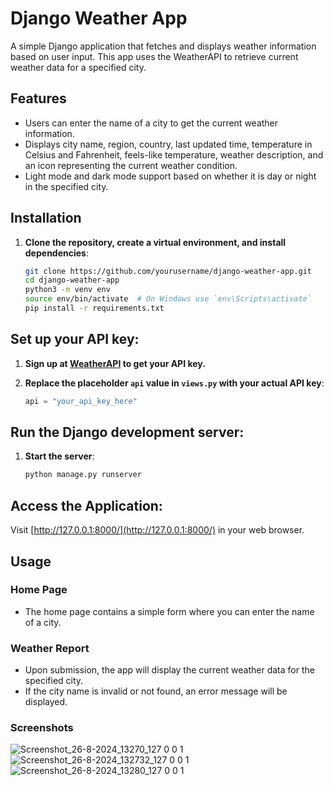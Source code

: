 # Django Weather App

A simple Django application that fetches and displays weather information based on user input. This app uses the WeatherAPI to retrieve current weather data for a specified city.

## Features

- Users can enter the name of a city to get the current weather information.
- Displays city name, region, country, last updated time, temperature in Celsius and Fahrenheit, feels-like temperature, weather description, and an icon representing the current weather condition.
- Light mode and dark mode support based on whether it is day or night in the specified city.

## Installation

1. **Clone the repository, create a virtual environment, and install dependencies**:
   ```bash
   git clone https://github.com/yourusername/django-weather-app.git
   cd django-weather-app
   python3 -m venv env
   source env/bin/activate  # On Windows use `env\Scripts\activate`
   pip install -r requirements.txt
   ```

## Set up your API key:

1. **Sign up at [WeatherAPI](https://www.weatherapi.com/) to get your API key.**

2. **Replace the placeholder `api` value in `views.py` with your actual API key**:
   ```python
   api = "your_api_key_here"
   ```

## Run the Django development server:

1. **Start the server**:
   ```bash
   python manage.py runserver
   ```

## Access the Application:

Visit [http://127.0.0.1:8000/](http://127.0.0.1:8000/) in your web browser.

## Usage

### Home Page

- The home page contains a simple form where you can enter the name of a city.

### Weather Report

- Upon submission, the app will display the current weather data for the specified city.
- If the city name is invalid or not found, an error message will be displayed.


### Screenshots
![Screenshot_26-8-2024_13270_127 0 0 1](https://github.com/user-attachments/assets/cbcb1d8c-4d61-431b-ad5b-f945e2298974)
![Screenshot_26-8-2024_132732_127 0 0 1](https://github.com/user-attachments/assets/0c244d49-a537-4aea-b96c-65297c5cac74)
![Screenshot_26-8-2024_13280_127 0 0 1](https://github.com/user-attachments/assets/320018ac-f024-4ed9-8a11-aed5cedb629b)
